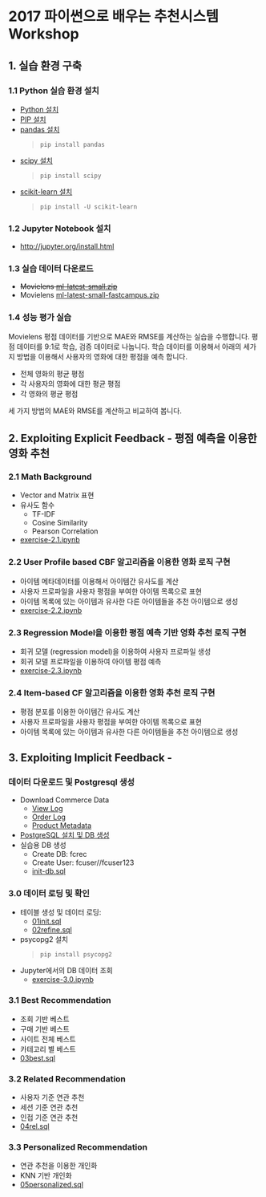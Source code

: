 # 2017 파이썬으로 배우는 추천시스템 Workshop

## 1. 실습 환경 구축

### 1.1 Python 실습 환경 설치
* [Python 설치](https://www.python.org/downloads/)
* [PIP 설치](https://pip.pypa.io/en/stable/installing/)
* [pandas 설치](http://pandas.pydata.org/)
    > `pip install pandas`
* [scipy 설치](https://www.scipy.org/install.html)
    > `pip install scipy`
* [scikit-learn 설치](http://scikit-learn.org/stable/install.html)
    > `pip install -U scikit-learn`

### 1.2 Jupyter Notebook 설치
* http://jupyter.org/install.html

### 1.3 실습 데이터 다운로드
* ~~Movielens [ml-latest-small.zip](http://files.grouplens.org/datasets/movielens/ml-latest-small.zip)~~
* Movielens [ml-latest-small-fastcampus.zip](https://s3.ap-northeast-2.amazonaws.com/ym-education/fastcampus/ml-latest-small-fastcampus.zip)

### 1.4 성능 평가 실습
Movielens 평점 데이터를 기반으로 MAE와 RMSE를 계산하는 실습을 수행합니다.
평점 데이터를 9:1로 학습, 검증 데이터로 나눕니다. 학습 데이터를 이용해서 아래의 세가지 방법을 이용해서 사용자의 영화에 대한 평점을 예측 합니다.

* 전체 영화의 평균 평점
* 각 사용자의 영화에 대한 평균 평점
* 각 영화의 평균 평점

세 가지 방법의 MAE와 RMSE를 계산하고 비교하여 봅니다.

## 2. Exploiting Explicit Feedback - 평점 예측을 이용한 영화 추천

### 2.1 Math Background
* Vector and Matrix 표현
* 유사도 함수
    * TF-IDF
    * Cosine Similarity
    * Pearson Correlation
* [exercise-2.1.ipynb](movielens/exercise-2.1.ipynb)

### 2.2 User Profile based CBF 알고리즘을 이용한 영화 로직 구현
* 아이템 메타데이터를 이용해서 아이템간 유사도를 계산
* 사용자 프로파일을 사용자 평점을 부여한 아이템 목록으로 표현
* 아이템 목록에 있는 아이템과 유사한 다른 아이템들을 추천 아이템으로 생성
* [exercise-2.2.ipynb](movielens/exercise-2.2.ipynb)

### 2.3 Regression Model을 이용한 평점 예측 기반 영화 추천 로직 구현
* 회귀 모델 (regression model)을 이용하여 사용자 프로파일 생성
* 회귀 모델 프로파일을 이용하여 아이템 평점 예측
* [exercise-2.3.ipynb](movielens/exercise-2.3.ipynb)

### 2.4 Item-based CF 알고리즘을 이용한 영화 추천 로직 구현
* 평점 분포를 이용한 아이템간 유사도 계산
* 사용자 프로파일을 사용자 평점을 부여한 아이템 목록으로 표현
* 아이템 목록에 있는 아이템과 유사한 다른 아이템들을 추천 아이템으로 생성

## 3. Exploiting Implicit Feedback - 

### 데이터 다운로드 및 Postgresql 생성
* Download Commerce Data
    * [View Log]( http://pakdd2017.recobell.io/site_view_log_small.csv000.gz)
    * [Order Log]( http://pakdd2017.recobell.io/site_order_log_small.csv000.gz)
    * [Product Metadata]( http://pakdd2017.recobell.io/site_product_w_img.csv000.gz)
* [PostgreSQL 설치 및 DB 생성](https://www.postgresql.org/download/)
* 실습용 DB 생성
    * Create DB: fcrec
    * Create User: fcuser//fcuser123
    * [init-db.sql](init-db.sql)

### 3.0 데이터 로딩 및 확인 
* 테이블 생성 및 데이터 로딩: 
    * [01init.sql](commerce/01init.sql)
    * [02refine.sql](commerce/02refine.sql)
* psycopg2 설치
    > `pip install psycopg2`
* Jupyter에서의 DB 데이터 조회
    * [exercise-3.0.ipynb](commerce/exercise-3.0.ipynb)

### 3.1 Best Recommendation
* 조회 기반 베스트
* 구매 기반 베스트
* 사이트 전체 베스트
* 카테고리 별 베스트
* [03best.sql](commerce/03best.sql)

### 3.2 Related Recommendation
* 사용자 기준 연관 추천
* 세션 기준 연관 추천
* 인접 기준 연관 추천
* [04rel.sql](commerce/04rel.sql)

### 3.3 Personalized Recommendation
* 연관 추천을 이용한 개인화
* KNN 기반 개인화
* [05personalized.sql](commerce/05personalized.sql)
